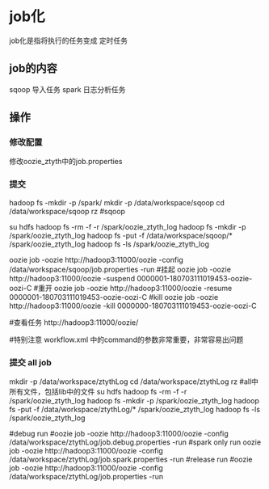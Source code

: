 # job化
job化是指将执行的任务变成 定时任务

## job的内容
sqoop 导入任务
spark 日志分析任务


## 操作
### 修改配置
修改oozie_ztyth中的job.properties
### 提交
hadoop fs -mkdir -p /spark/
mkdir -p /data/workspace/sqoop
cd /data/workspace/sqoop
rz
#sqoop

su hdfs
hadoop fs -rm -f -r /spark/oozie_ztyth_log
hadoop fs -mkdir -p /spark/oozie_ztyth_log
hadoop fs -put -f /data/workspace/sqoop/* /spark/oozie_ztyth_log
hadoop fs -ls /spark/oozie_ztyth_log

oozie job -oozie http://hadoop3:11000/oozie -config /data/workspace/sqoop/job.properties -run
#挂起
oozie job -oozie http://hadoop3:11000/oozie  -suspend 0000001-180703111019453-oozie-oozi-C
#重开
oozie job -oozie  http://hadoop3:11000/oozie  -resume 0000001-180703111019453-oozie-oozi-C
#kill 
oozie job -oozie  http://hadoop3:11000/oozie  -kill 0000000-180703111019453-oozie-oozi-C

#查看任务
http://hadoop3:11000/oozie/


#特别注意
workflow.xml 中的command的参数非常重要，非常容易出问题


### 提交 all job
mkdir -p /data/workspace/ztythLog
cd /data/workspace/ztythLog
rz
#all中所有文件，包括lib中的文件
su hdfs
hadoop fs -rm -f -r /spark/oozie_ztyth_log
hadoop fs -mkdir -p /spark/oozie_ztyth_log
hadoop fs -put -f /data/workspace/ztythLog/* /spark/oozie_ztyth_log
hadoop fs -ls /spark/oozie_ztyth_log

#debug run
#oozie job -oozie http://hadoop3:11000/oozie -config /data/workspace/ztythLog/job.debug.properties -run
#spark only run
oozie job -oozie http://hadoop3:11000/oozie -config /data/workspace/ztythLog/job.spark.properties -run
#release run
#oozie job -oozie http://hadoop3:11000/oozie -config /data/workspace/ztythLog/job.properties -run